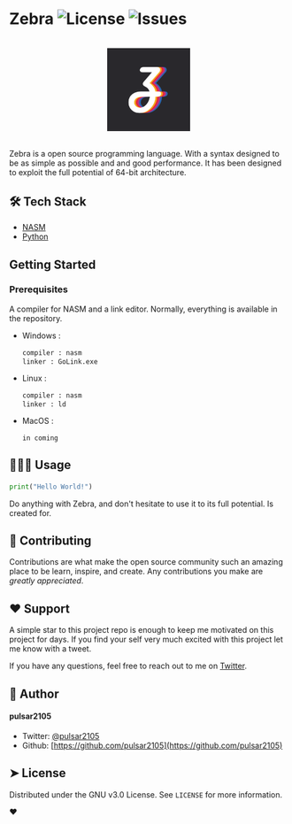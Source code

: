 <!-- PROJECT SHIELDS -->

Zebra ![License](https://img.shields.io/github/license/pulsar2105/Zebra?style=plastic)</a> ![Issues](https://img.shields.io/github/issues/pulsar2105/Zebra)</a>
===============

<!-- PROJECT LOGO -->
<br />
<div align="center">
  <a href="https://github.com/PULSAR2105/Zebra">
    <img src="logo/icon_v2.0.png" alt="Logo" width="150" height="150">
  </a>
</div>

<!-- description -->
##
Zebra is a open source programming language. With a syntax designed to be as simple as possible and and good performance.
It has been designed to exploit the full potential of 64-bit architecture.

## 🛠️ Tech Stack
- [NASM](https://www.nasm.us/)
- [Python](python.org)

<!-- GETTING STARTED -->
## Getting Started

### Prerequisites

A compiler for NASM and a link editor. Normally, everything is available in the repository.

* Windows :
  ```
  compiler : nasm
  linker : GoLink.exe
  ```
* Linux :
  ```
  compiler : nasm
  linker : ld
  ```
* MacOS :
  ```
  in coming
  ```

## 🧑🏻‍💻 Usage
```python
print("Hello World!")
```
Do anything with Zebra, and don't hesitate to use it to its full potential. Is created for.

<!--_For more examples, please refer to the [Documentation](https://example.com)_-->

<!-- ROADMAP -->
<!--
## Roadmap

- [x] Add Changelog
- [x] Add back to top links
- [ ] Add Additional Templates w/ Examples
- [ ] Add "components" document to easily copy & paste sections of the readme
- [ ] Multi-language Support
    - [ ] Chinese
    - [ ] Spanish
-->


## 🍰 Contributing
Contributions are what make the open source community such an amazing place to be learn, inspire, and create. Any contributions you make are _greatly appreciated_.

## ❤️ Support
A simple star to this project repo is enough to keep me motivated on this project for days. If you find your self very much excited with this project let me know with a tweet.

If you have any questions, feel free to reach out to me on [Twitter](https://twitter.com/pulsar2105).

## 🙇 Author
#### pulsar2105
- Twitter: [@pulsar2105](https://twitter.com/pulsar2105)
- Github: [https://github.com/pulsar2105](https://github.com/pulsar2105)

## ➤ License
Distributed under the GNU v3.0 License. See `LICENSE` for more information.

❤️